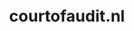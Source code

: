 ---
layout: post
title:  "courtofaudit.nl"
internal_url:  "/data/courtofaudit.nl.html"
categories: dutchgov
---